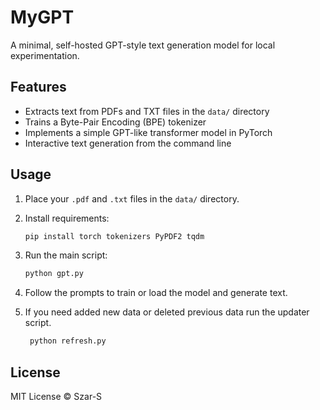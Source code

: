 # MyGPT

A minimal, self-hosted GPT-style text generation model for local experimentation.

## Features

- Extracts text from PDFs and TXT files in the `data/` directory
- Trains a Byte-Pair Encoding (BPE) tokenizer
- Implements a simple GPT-like transformer model in PyTorch
- Interactive text generation from the command line

## Usage

1. Place your `.pdf` and `.txt` files in the `data/` directory.
2. Install requirements:
    ```sh
    pip install torch tokenizers PyPDF2 tqdm
    ```
3. Run the main script:
    ```sh
    python gpt.py
    ```
4. Follow the prompts to train or load the model and generate text.

5. If you need added new data or deleted previous data run the updater script.
   ```sh
    python refresh.py
    ```

## License

MIT License © Szar-S

